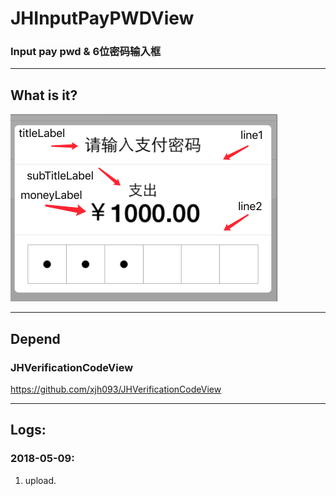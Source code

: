 # JHInputPayPWDView
### Input pay pwd & 6位密码输入框

---

## What is it?
![image](https://github.com/xjh093/JHInputPayPWDView/blob/master/JHInputPayPWDView/Images/001.png)

---

## Depend 
### JHVerificationCodeView

https://github.com/xjh093/JHVerificationCodeView

---

## Logs:


### 2018-05-09:
1. upload.
